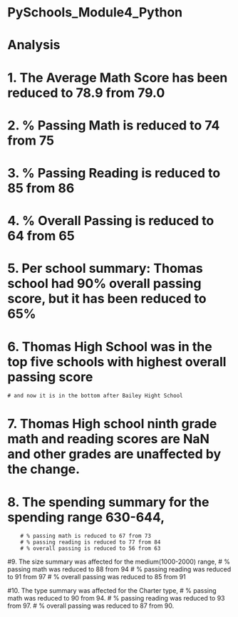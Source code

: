 # PySchools_Module4_Python

# Analysis

# 1. The Average Math Score has been reduced to 78.9 from 79.0
# 2. % Passing Math is reduced to 74 from 75 
# 3. % Passing Reading is reduced to 85 from 86
# 4. % Overall Passing is reduced to 64 from 65
# 5. Per school summary: Thomas school had 90% overall passing score, but it has been reduced to 65%
# 6. Thomas High School was in the top five schools with highest overall passing score 
    # and now it is in the bottom after Bailey Hight School
# 7. Thomas High school ninth grade math and reading scores are NaN and other grades are unaffected by the change.
# 8. The spending summary for the spending range 630-644,
        # % passing math is reduced to 67 from 73
        # % passing reading is reduced to 77 from 84
        # % overall passing is reduced to 56 from 63
        
#9. The size summary was affected for the medium(1000-2000) range, 
    # % passing math was reduced to 88 from 94
    # % passing reading was reduced to 91 from 97
    # % overall passing was reduced to 85 from 91
    
#10. The type summary was affected for the Charter type,
    # % passing math was reduced to 90 from 94.
    # % passing reading was reduced to 93 from 97.
    # % overall passing was reduced to 87 from 90.
